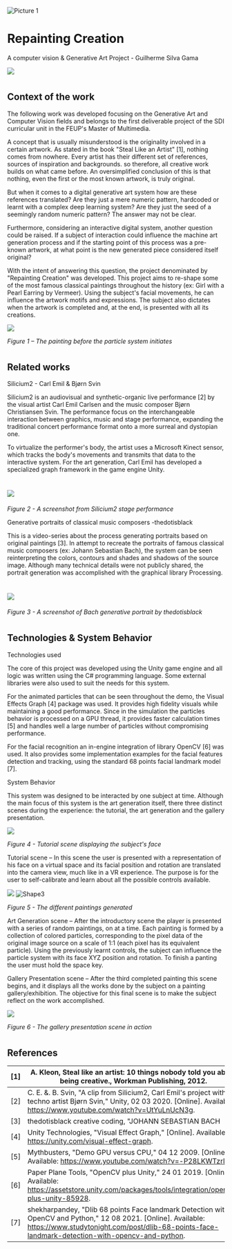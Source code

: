 ![Picture 1](RackMultipart20211115-4-s8u0oh_html_ad6613d2e757996b.gif)

# Repainting Creation

A computer vision &amp; Generative Art Project - Guilherme Silva Gama 


![](RackMultipart20211115-4-s8u0oh_html_a2696785d8e9eaee.png)

#
## Context of the work

The following work was developed focusing on the Generative Art and Computer Vision fields and belongs to the first deliverable project of the SDI curricular unit in the FEUP&#39;s Master of Multimedia.

A concept that is usually misunderstood is the originality involved in a certain artwork. As stated in the book &quot;Steal Like an Artist&quot; [1], nothing comes from nowhere. Every artist has their different set of references, sources of inspiration and backgrounds. so therefore, all creative work builds on what came before. An oversimplified conclusion of this is that nothing, even the first or the most known artwork, is truly original.

But when it comes to a digital generative art system how are these references translated? Are they just a mere numeric pattern, hardcoded or learnt with a complex deep learning system? Are they just the seed of a seemingly random numeric pattern? The answer may not be clear.

Furthermore, considering an interactive digital system, another question could be raised. If a subject of interaction could influence the machine art generation process and if the starting point of this process was a pre-known artwork, at what point is the new generated piece considered itself original?

With the intent of answering this question, the project denominated by &quot;Repainting Creation&quot; was developed. This project aims to re-shape some of the most famous classical paintings throughout the history (ex: Girl with a Pearl Earring by Vermeer). Using the subject&#39;s facial movements, he can influence the artwork motifs and expressions. The subject also dictates when the artwork is completed and, at the end, is presented with all its creations.

![](RackMultipart20211115-4-s8u0oh_html_f6d35505d6ab9590.png)

_Figure 1 – The painting before the particle system initiates_

#
## Related works

Silicium2 - Carl Emil &amp; Bjørn Svin

Silicium2 is an audiovisual and synthetic-organic live performance [2] by the visual artist Carl Emil Carlsen and the music composer Bjørn Christiansen Svin. The performance focus on the interchangeable interaction between graphics, music and stage performance, expanding the traditional concert performance format onto a more surreal and dystopian one.

To virtualize the performer&#39;s body, the artist uses a Microsoft Kinect sensor, which tracks the body&#39;s movements and transmits that data to the interactive system. For the art generation, Carl Emil has developed a specialized graph framework in the game engine Unity.

# ![](RackMultipart20211115-4-s8u0oh_html_1a24226428104eb2.png)

_Figure 2 - A screenshot from Silicium2 stage performance_

Generative portraits of classical music composers -thedotisblack

This is a video-series about the process generating portraits based on original paintings [3]. In attempt to recreate the portraits of famous classical music composers (ex: Johann Sebastian Bach), the system can be seen reinterpreting the colors, contours and shades and shadows of the source image. Although many technical details were not publicly shared, the portrait generation was accomplished with the graphical library Processing.

# ![](RackMultipart20211115-4-s8u0oh_html_aba9d9ace410a336.png)

_Figure 3 - A screenshot of Bach generative portrait by thedotisblack_

#
## Technologies &amp; System Behavior

Technologies used

The core of this project was developed using the Unity game engine and all logic was written using the C# programming language. Some external libraries were also used to suit the needs for this system.

For the animated particles that can be seen throughout the demo, the Visual Effects Graph [4] package was used. It provides high fidelity visuals while maintaining a good performance. Since in the simulation the particles behavior is processed on a GPU thread, it provides faster calculation times [5] and handles well a large number of particles without compromising performance.

For the facial recognition an in-engine integration of library OpenCV [6] was used. It also provides some implementation examples for the facial features detection and tracking, using the standard 68 points facial landmark model [7].

System Behavior

This system was designed to be interacted by one subject at time. Although the main focus of this system is the art generation itself, there three distinct scenes during the experience: the tutorial, the art generation and the gallery presentation.

![](RackMultipart20211115-4-s8u0oh_html_595db828d4d7604e.png)

_Figure 4 - Tutorial scene displaying the subject&#39;s face_

Tutorial scene – In this scene the user is presented with a representation of his face on a virtual space and its facial position and rotation are translated into the camera view, much like in a VR experience. The purpose is for the user to self-calibrate and learn about all the possible controls available.

![](RackMultipart20211115-4-s8u0oh_html_667f1826f2d88a4a.png) ![Shape3](RackMultipart20211115-4-s8u0oh_html_98d32fc9824e635f.gif)

_Figure 5 - The different paintings generated_

Art Generation scene – After the introductory scene the player is presented with a series of random paintings, on at a time. Each painting is formed by a collection of colored particles, corresponding to the pixel data of the original image source on a scale of 1:1 (each pixel has its equivalent particle). Using the previously learnt controls, the subject can influence the particle system with its face XYZ position and rotation. To finish a panting the user must hold the space key.

Gallery Presentation scene – After the third completed painting this scene begins, and it displays all the works done by the subject on a painting gallery/exhibition. The objective for this final scene is to make the subject reflect on the work accomplished.

![](RackMultipart20211115-4-s8u0oh_html_40cea092d654af5e.png)

_Figure 6 - The gallery presentation scene in action_

#


#
## References

| [1] | A. Kleon, Steal like an artist: 10 things nobody told you about being creative., Workman Publishing, 2012. |
| --- | --- |
| [2] | C. E. &amp;. B. Svin, &quot;A clip from Silicium2, Carl Emil&#39;s project with techno artist Bjørn Svin,&quot; Unity, 02 03 2020. [Online]. Available: https://www.youtube.com/watch?v=UtYuLnUcN3g. |
| [3] | thedotisblack creative coding, &quot;JOHANN SEBASTIAN BACH | Generative portraits of classical music composers (Processing Image Art),&quot; 18 01 2020. [Online]. Available: https://www.youtube.com/watch?v=ZzNO3FvkTJM. |
| [4] | Unity Technologies, &quot;Visual Effect Graph,&quot; [Online]. Available: https://unity.com/visual-effect-graph. |
| [5] | Mythbusters, &quot;Demo GPU versus CPU,&quot; 04 12 2009. [Online]. Available: https://www.youtube.com/watch?v=-P28LKWTzrI. |
| [6] | Paper Plane Tools, &quot;OpenCV plus Unity,&quot; 24 01 2019. [Online]. Available: https://assetstore.unity.com/packages/tools/integration/opencv-plus-unity-85928. |
| [7] | shekharpandey, &quot;Dlib 68 points Face landmark Detection with OpenCV and Python,&quot; 12 08 2021. [Online]. Available: https://www.studytonight.com/post/dlib-68-points-face-landmark-detection-with-opencv-and-python. |
